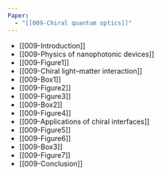 ```yaml
---
Paper:
  - "[[009-Chiral quantum optics]]"
---
```

- [[009-Introduction]]
- [[009-Physics of nanophotonic devices]]
- [[009-Figure1]]
- [[009-Chiral light–matter interaction]]
- [[009-Box1]]
- [[009-Figure2]]
- [[009-Figure3]]
- [[009-Box2]]
- [[009-Figure4]]
- [[009-Applications of chiral interfaces]]
- [[009-Figure5]]
- [[009-Figure6]]
- [[009-Box3]]
- [[009-Figure7]]
- [[009-Conclusion]]
